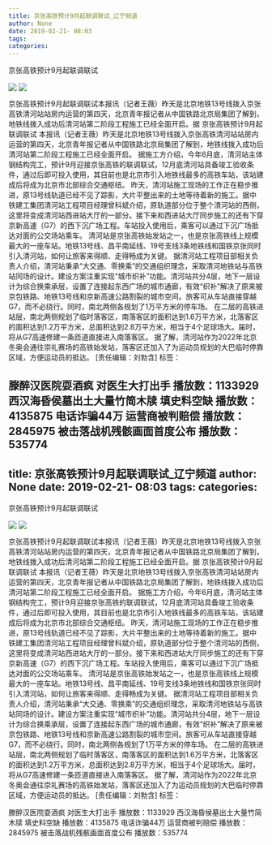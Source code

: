 ```yaml
---
title: 京张高铁预计9月起联调联试_辽宁频道
author: None
date: 2019-02-21- 08:03
tags: 
categories: 
---
```

京张高铁预计9月起联调联试
<!-- more -->
                
<img align="center" border="0" src="http://p2.ifengimg.com/fck/2019_08/2ce97d206819dd9_w400_h299.jpg" />
                
<img align="center" border="0" src="http://p2.ifengimg.com/a/2016/0810/204c433878d5cf9size1_w16_h16.png" />
            
京张高铁预计9月起联调联试本报讯（记者王薇）昨天是北京地铁13号线拨入京张高铁清河站站房内运营的第四天，北京青年报记者从中国铁路北京局集团了解到，地铁线拨入成功后清河站第二阶段工程施工已经全面开启。据
京张高铁预计9月起联调联试
本报讯（记者王薇）昨天是北京地铁13号线拨入京张高铁清河站站房内运营的第四天，北京青年报记者从中国铁路北京局集团了解到，地铁线拨入成功后清河站第二阶段工程施工已经全面开启。
据施工方介绍，今年6月底，清河站主体钢结构完工，预计9月迎接京张高铁的联调联试，12月底清河站具备竣工验收条件，通过后即可投入使用，其目前也是北京市引入地铁线最多的高铁车站，该站建成后将成为北京市北部综合交通枢纽。
昨天，清河站施工现场的工作正在稳步推进，原13号线轨道已经不见了踪影，大片平整出来的土地等待着新的施工。据中铁建工集团清河站工程项目经理曾科斌介绍，原轨道部分位于整个清河站的西侧，这里将变成清河站西进站大厅的一部分。接下来和西进站大厅同步施工的还有下穿京新高速（G7）的西下沉广场工程。车站投入使用后，乘客可以通过下沉广场抵达对面的公交场站乘车。
清河站是京张高铁始发站之一，也是京张高铁线上规模最大的一座车站。地铁13号线、昌平南延线、19号支线3条地铁线和国铁京张同时引入清河站，如何让旅客来得顺、走得畅成为关键。
据清河站工程项目部相关负责人介绍，清河站秉承“大交通、零换乘”的交通组织理念，采取清河地铁站与高铁站同场的设计。建设方案注重实现“城市织补”功能。清河站共分4层，地下一层设计为综合换乘承层，设置了连接起东西广场的城市通廊，有效“织补”解决了原来被京包铁路、地铁13号线和京新高速公路割裂的城市空间。旅客可从车站直接穿越G7，而不必绕行。同时，南北两侧各规划了1万平方米的停车场。
在二层的高铁进站层，南北两侧规划了临时落客区，南落客区的面积达到1.6万平方米，北落客区的面积达到1.2万平方米，总面积达到2.8万平方米，相当于4个足球场大。届时，将从G7高速修建一条匝道直接进入南落客区。
据了解，清河站作为2022年北京冬奥会通往崇礼赛场的高铁始发站，落客区还加入了为运动员规划的大巴临时停靠区域，方便运动员的抵达。
[责任编辑：刘勃含]
标签：
 
             
滕醉汉医院耍酒疯 对医生大打出手
播放数：1133929
西汉海昏侯墓出土大量竹简木牍 填史料空缺
播放数：4135875
电话诈骗44万 运营商被判赔偿
播放数：2845975
被击落战机残骸画面首度公布
播放数：535774
---
title: 京张高铁预计9月起联调联试_辽宁频道
author: None
date: 2019-02-21- 08:03
tags: 
categories: 
---
京张高铁预计9月起联调联试
<!-- more -->
                
<img align="center" border="0" src="http://p2.ifengimg.com/fck/2019_08/2ce97d206819dd9_w400_h299.jpg" />
                
<img align="center" border="0" src="http://p2.ifengimg.com/a/2016/0810/204c433878d5cf9size1_w16_h16.png" />
            
京张高铁预计9月起联调联试本报讯（记者王薇）昨天是北京地铁13号线拨入京张高铁清河站站房内运营的第四天，北京青年报记者从中国铁路北京局集团了解到，地铁线拨入成功后清河站第二阶段工程施工已经全面开启。据
京张高铁预计9月起联调联试
本报讯（记者王薇）昨天是北京地铁13号线拨入京张高铁清河站站房内运营的第四天，北京青年报记者从中国铁路北京局集团了解到，地铁线拨入成功后清河站第二阶段工程施工已经全面开启。
据施工方介绍，今年6月底，清河站主体钢结构完工，预计9月迎接京张高铁的联调联试，12月底清河站具备竣工验收条件，通过后即可投入使用，其目前也是北京市引入地铁线最多的高铁车站，该站建成后将成为北京市北部综合交通枢纽。
昨天，清河站施工现场的工作正在稳步推进，原13号线轨道已经不见了踪影，大片平整出来的土地等待着新的施工。据中铁建工集团清河站工程项目经理曾科斌介绍，原轨道部分位于整个清河站的西侧，这里将变成清河站西进站大厅的一部分。接下来和西进站大厅同步施工的还有下穿京新高速（G7）的西下沉广场工程。车站投入使用后，乘客可以通过下沉广场抵达对面的公交场站乘车。
清河站是京张高铁始发站之一，也是京张高铁线上规模最大的一座车站。地铁13号线、昌平南延线、19号支线3条地铁线和国铁京张同时引入清河站，如何让旅客来得顺、走得畅成为关键。
据清河站工程项目部相关负责人介绍，清河站秉承“大交通、零换乘”的交通组织理念，采取清河地铁站与高铁站同场的设计。建设方案注重实现“城市织补”功能。清河站共分4层，地下一层设计为综合换乘承层，设置了连接起东西广场的城市通廊，有效“织补”解决了原来被京包铁路、地铁13号线和京新高速公路割裂的城市空间。旅客可从车站直接穿越G7，而不必绕行。同时，南北两侧各规划了1万平方米的停车场。
在二层的高铁进站层，南北两侧规划了临时落客区，南落客区的面积达到1.6万平方米，北落客区的面积达到1.2万平方米，总面积达到2.8万平方米，相当于4个足球场大。届时，将从G7高速修建一条匝道直接进入南落客区。
据了解，清河站作为2022年北京冬奥会通往崇礼赛场的高铁始发站，落客区还加入了为运动员规划的大巴临时停靠区域，方便运动员的抵达。
[责任编辑：刘勃含]
标签：
 
             
滕醉汉医院耍酒疯 对医生大打出手
播放数：1133929
西汉海昏侯墓出土大量竹简木牍 填史料空缺
播放数：4135875
电话诈骗44万 运营商被判赔偿
播放数：2845975
被击落战机残骸画面首度公布
播放数：535774
